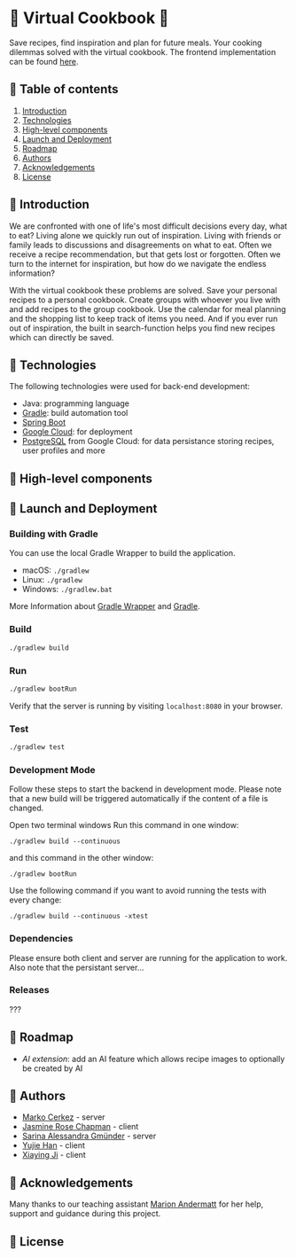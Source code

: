 # 🥦 Virtual Cookbook 🥦
Save recipes, find inspiration and plan for future meals. Your cooking dilemmas solved with the virtual cookbook. 
The frontend implementation can be found [here](https://github.com/sopra-fs24-group-36/client). 

## 🥦 Table of contents 
1. [Introduction](#introduction) 
2. [Technologies](#technologies)
3. [High-level components](#high-level-components)
4. [Launch and Deployment](#launch-and-deployment)
5. [Roadmap](#roadmap)
6. [Authors](#authors)
7. [Acknowledgements](#acknowledgements)
8. [License](#license)

## 🥦 Introduction
We are confronted with one of life's most difficult decisions every day, what to eat? Living alone we quickly run out of inspiration. Living with friends or family leads to discussions and disagreements on what to eat. Often we receive a recipe recommendation, but that gets lost or forgotten. Often we turn to the internet for inspiration, but how do we navigate the endless information? 

With the virtual cookbook these problems are solved. Save your personal recipes to a personal cookbook. Create groups with whoever you live with and add recipes to the group cookbook. Use the calendar for meal planning and the shopping list to keep track of items you need. And if you ever run out of inspiration, the built in search-function helps you find new recipes which can directly be saved. 

## 🥦 Technologies 
The following technologies were used for back-end development: 
- Java: programming language
- [Gradle](https://gradle.org/): build automation tool
- [Spring Boot](https://spring.io/projects/spring-boot)
- [Google Cloud](https://cloud.google.com/?hl=en): for deployment
- [PostgreSQL](https://cloud.google.com/sql/docs/postgres) from Google Cloud: for data persistance storing recipes, user profiles and more


## 🥦 High-level components 

## 🥦 Launch and Deployment 
### Building with Gradle
You can use the local Gradle Wrapper to build the application.
-   macOS: `./gradlew`
-   Linux: `./gradlew`
-   Windows: `./gradlew.bat`

More Information about [Gradle Wrapper](https://docs.gradle.org/current/userguide/gradle_wrapper.html) and [Gradle](https://gradle.org/docs/).

### Build

```bash
./gradlew build
```

### Run

```bash
./gradlew bootRun
```

Verify that the server is running by visiting `localhost:8080` in your browser.

### Test

```bash
./gradlew test
```

### Development Mode
Follow these steps to start the backend in development mode. Please note that a new build will be triggered automatically if the content of a file is changed. 

Open two terminal windows
Run this command in one window:

`./gradlew build --continuous`

and this command in the other window:

`./gradlew bootRun`

Use the following command if you want to avoid running the tests with every change:

`./gradlew build --continuous -xtest`

### Dependencies 
Please ensure both client and server are running for the application to work. Also note that the persistant server... 

### Releases 
???

## 🥦 Roadmap 
- *AI extension*: add an AI feature which allows recipe images to optionally be created by AI

## 🥦 Authors
- [Marko Cerkez](https://github.com/markocerkez) - server
- [Jasmine Rose Chapman](https://github.com/jazzyywazzyy) - client
- [Sarina Alessandra Gmünder](https://github.com/markocerkez) - server
- [Yujie Han](https://github.com/JadeHan1127) - client
- [Xiaying Ji](https://github.com/shalynjjj) - client

## 🥦 Acknowledgements 
Many thanks to our teaching assistant [Marion Andermatt](https://github.com/marion-an) for her help, support and guidance during this project. 

## 🥦 License



